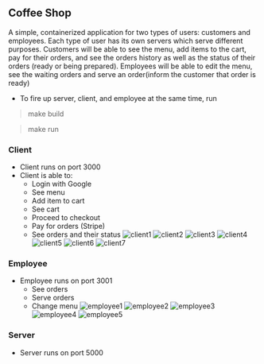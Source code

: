 ## **Coffee Shop**

A simple, containerized application for two types of users: customers and employees. Each type of user has its own servers which serve different purposes. Customers will be able to see the menu, add items to the cart, pay for their orders, and see the orders history as well as the status of their orders (ready or being prepared). Employees will be able to edit the menu, see the waiting orders and serve an order(inform the customer that order is ready)

- To fire up server, client, and employee at the same time, run
> make build 

> make run


### Client
- Client runs on port 3000
- Client is able to:
    - Login with Google
    - See menu
    - Add item to cart
    - See cart
    - Proceed to checkout
    - Pay for orders (Stripe)
    - See orders and their status
![client1](https://user-images.githubusercontent.com/39688337/158076139-2261aa6f-4d20-4512-a509-4da624ab1d17.png)
![client2](https://user-images.githubusercontent.com/39688337/158076144-82e58949-0d3e-4df9-9569-7c2905055391.png)
![client3](https://user-images.githubusercontent.com/39688337/158076157-7ba15786-e453-4807-bab1-d4b82c0a39d0.png)
![client4](https://user-images.githubusercontent.com/39688337/158076158-a767a022-e598-4d8f-a166-6612b0d0ff62.png)
![client5](https://user-images.githubusercontent.com/39688337/158076159-52ca6da4-a82c-48ab-a074-2e6dca9d6f4c.png)
![client6](https://user-images.githubusercontent.com/39688337/158076160-efc1f98b-f497-4ea6-8957-350d0a00e7e9.png)
![client7](https://user-images.githubusercontent.com/39688337/158076161-4c534cfb-1912-4b9a-800f-a202d76f6e88.png)

### Employee
- Employee runs on port 3001
    - See orders
    - Serve orders
    - Change menu
![employee1](https://user-images.githubusercontent.com/39688337/158076164-2199b97a-f78e-4391-9db5-2c332d554d52.png)
![employee2](https://user-images.githubusercontent.com/39688337/158076165-bc7e365f-37c4-47af-a9e5-7000adcb86f6.png)
![employee3](https://user-images.githubusercontent.com/39688337/158076166-5c9567ff-0f89-4c50-8a5d-4fc35e21baf8.png)
![employee4](https://user-images.githubusercontent.com/39688337/158076167-23c856af-27e2-4de1-8a8a-3fd323b157e0.png)
![employee5](https://user-images.githubusercontent.com/39688337/158076168-d02c9b13-c48a-4b62-9dac-a76a180aa00e.png)

### Server
- Server runs on port 5000


